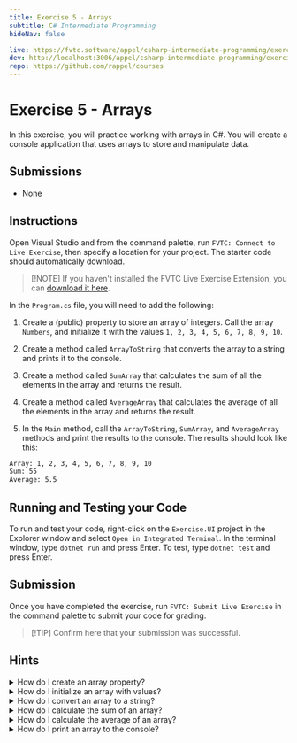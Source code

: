 ```yaml
---
title: Exercise 5 - Arrays
subtitle: C# Intermediate Programming
hideNav: false

live: https://fvtc.software/appel/csharp-intermediate-programming/exercises/arrays
dev: http://localhost:3006/appel/csharp-intermediate-programming/exercises/arrays
repo: https://github.com/rappel/courses
---
```


# Exercise 5 - Arrays

In this exercise, you will practice working with arrays in C#. You will create a console application that uses arrays to store and manipulate data.

## Submissions

- None

## Instructions

Open Visual Studio and from the command palette, run `FVTC: Connect to Live Exercise`, then specify a location for your project. The starter code should automatically download.

> [!NOTE] If you haven't installed the FVTC Live Exercise Extension, you can [download it here](https://api.fvtc.software/downloads).

In the `Program.cs` file, you will need to add the following:

1. Create a (public) property to store an array of integers. Call the array `Numbers`, and initialize it with the values `1, 2, 3, 4, 5, 6, 7, 8, 9, 10`.

2. Create a method called `ArrayToString` that converts the array to a string and prints it to the console.

3. Create a method called `SumArray` that calculates the sum of all the elements in the array and returns the result.

4. Create a method called `AverageArray` that calculates the average of all the elements in the array and returns the result.

5. In the `Main` method, call the `ArrayToString`, `SumArray`, and `AverageArray` methods and print the results to the console. The results should look like this:

<div class="no-copy">

```bash
Array: 1, 2, 3, 4, 5, 6, 7, 8, 9, 10
Sum: 55
Average: 5.5
```

</div>

## Running and Testing your Code

To run and test your code, right-click on the `Exercise.UI` project in the Explorer window and select `Open in Integrated Terminal`. In the terminal window, type `dotnet run` and press Enter. To test, type `dotnet test` and press Enter.

## Submission

Once you have completed the exercise, run `FVTC: Submit Live Exercise` in the command palette to submit your code for grading.

> [!TIP] Confirm here that your submission was successful.


## Hints

<details>
	<summary>How do I create an array property?</summary>

You can create an array property in a class by using the following syntax:

```csharp
public int[] Numbers { get; set; }
```

</details>

<details>
	<summary>How do I initialize an array with values?</summary>

You can initialize an array with the following syntax:

```csharp
Numbers = new int[] { 1, 2, 3, 4, 5, 6, 7, 8, 9, 10 };
```

</details>

<details>
	<summary>How do I convert an array to a string?</summary>

You can iterate over the array and concatenate the elements into a string, or you can use the `string.Join` method.

```csharp
// Using a loop
string arrayString = "";
for (int i = 0; i < Numbers.Length; i++)
{
	arrayString += Numbers[i] + (i < Numbers.Length - 1 ? ", " : "");
}

// Using string.Join
string arrayString = string.Join(", ", Numbers);
```

</details>

<details>
	<summary>How do I calculate the sum of an array?</summary>

You can use a loop to iterate over the elements and add them together.

```csharp
// Using a loop
int sum = 0;
foreach (int number in Numbers) { sum += number; }
```

</details>

<details>
	<summary>How do I calculate the average of an array?</summary>

You can calculate the average by dividing the sum of the elements by the number of elements.

```csharp
int sum = 0;
foreach (int number in Numbers) { sum += number; }
int average = sum / Numbers.Length;
```

If you already have a function that calculates the sum, you can reuse it to calculate the average.

```csharp
int average = SumArray() / Numbers.Length;
```

</details>

<details>
	<summary>How do I print an array to the console?</summary>

Assuming you have the `ArrayToString` method that converts the array to a string, you can print it to the console like this:

```csharp
Console.WriteLine("Array: " + arrayString);
```

</details> 






